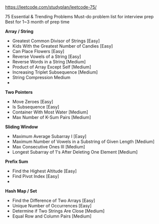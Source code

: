 https://leetcode.com/studyplan/leetcode-75/

75 Essential & Trending Problems
Must-do problem list for interview prep
Best for 1~3 month of prep time

**Array / String**  
- Greatest Common Divisor of Strings [Easy]
- Kids With the Greatest Number of Candies [Easy]
- Can Place Flowers [Easy]
- Reverse Vowels of a String [Easy]
- Reverse Words in a String [Medium]
- Product of Array Except Self [Medium]
- Increasing Triplet Subsequence [Medium]
- String Compression Medium
- 
**Two Pointers**
- Move Zeroes [Easy]
- Is Subsequence [Easy]
- Container With Most Water [Medium]
- Max Number of K-Sum Pairs [Medium]

**Sliding Window**
- Maximum Average Subarray I [Easy]
- Maximum Number of Vowels in a Substring of Given Length [Medium]
- Max Consecutive Ones III [Medium]
- Longest Subarray of 1's After Deleting One Element [Medium]

**Prefix Sum**
- Find the Highest Altitude [Easy]
- Find Pivot Index [Easy]
- 
**Hash Map / Set**
- Find the Difference of Two Arrays [Easy]
- Unique Number of Occurrences [Easy]
- Determine if Two Strings Are Close [Medium]
- Equal Row and Column Pairs [Medium]